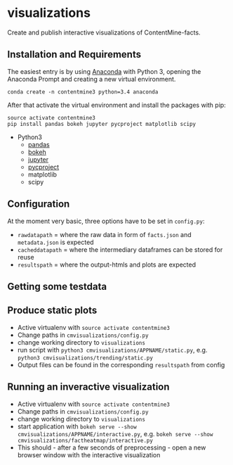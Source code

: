 # visualizations

Create and publish interactive visualizations of ContentMine-facts.

## Installation and Requirements

The easiest entry is by using [Anaconda](https://www.continuum.io/downloads) with Python 3, opening the Anaconda Prompt and creating a new virtual environment.

```
conda create -n contentmine3 python=3.4 anaconda
```

After that activate the virtual environment and install the packages with pip:

```
source activate contentmine3
pip install pandas bokeh jupyter pycproject matplotlib scipy
```

* Python3
  * [pandas](http://pandas.pydata.org/)
  * [bokeh](http://bokeh.pydata.org/en/latest/)
  * [jupyter](http://jupyter.org/)
  * [pycproject](https://github.com/ContentMine/pyCProject/)
  * matplotlib
  * scipy


## Configuration

At the moment very basic, three options have to be set in `config.py`:
* `rawdatapath` = where the raw data in form of `facts.json` and `metadata.json` is expected
* `cacheddatapath` = where the intermediary dataframes can be stored for reuse
* `resultspath` = where the output-htmls and plots are expected


## Getting some testdata




## Produce static plots

* Active virtualenv with `source activate contentmine3`
* Change paths in `cmvisualizations/config.py`
* change working directory to `visualizations`
* run script with `python3 cmvisualizations/APPNAME/static.py`, e.g. `python3 cmvisualizations/trending/static.py`
* Output files can be found in the corresponding `resultspath` from config


## Running an inveractive visualization

* Active virtualenv with `source activate contentmine3`
* Change paths in `cmvisualizations/config.py`
* change working directory to `visualizations`
* start application with `bokeh serve --show cmvisualizations/APPNAME/interactive.py`, e.g. `bokeh serve --show cmvisualizations/factheatmap/interactive.py`
* This should - after a few seconds of preprocessing - open a new browser window with the interactive visualization
